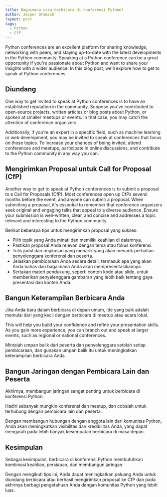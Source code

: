 ```yaml
---
title: Bagaimana cara berbicara di konferensi Python?
author: Jesper Dramsch
layout: post
tags:
  - Python
  - CfP
---
```


Python conferences are an excellent platform for sharing knowledge, networking with peers, and staying up-to-date with the latest developments in the Python community. Speaking at a Python conference can be a great opportunity if you're passionate about Python and want to share your insights with a wider audience. In this blog post, we'll explore how to get to speak at Python conferences.

## Diundang

One way to get invited to speak at Python conferences is to have an established reputation in the community. Suppose you've contributed to open-source projects, written articles or blog posts about Python, or spoken at smaller meetups or events. In that case, you may catch the attention of conference organizers.

Additionally, if you're an expert in a specific field, such as machine learning or web development, you may be invited to speak at conferences that focus on those topics. To increase your chances of being invited, attend conferences and meetups, participate in online discussions, and contribute to the Python community in any way you can.

## Mengirimkan Proposal untuk Call for Proposal (CfP)

Another way to get to speak at Python conferences is to submit a proposal to a Call for Proposals (CfP). Most conferences open up CfPs several months before the event, and anyone can submit a proposal.
When submitting a proposal, it's essential to remember that conference organizers seek original and engaging talks that appeal to a diverse audience. Ensure your submission is well-written, clear, and concise and addresses a topic relevant and interesting to the Python community.

Berikut beberapa tips untuk mengirimkan proposal yang sukses:

- Pilih topik yang Anda minati dan memiliki keahlian di dalamnya.
- Pastikan proposal Anda relevan dengan tema atau fokus konferensi.
- Tulis judul dan ringkasan yang menarik yang akan menarik perhatian penyelenggara konferensi dan peserta.
- Jelaskan pembicaraan Anda secara detail, termasuk apa yang akan Anda bahas dan bagaimana Anda akan mempresentasikannya.
- Sertakan materi pendukung, seperti contoh kode atau slide, untuk memberikan penyelenggara gambaran yang lebih baik tentang gaya presentasi dan konten Anda.

## Bangun Keterampilan Berbicara Anda

Jika Anda baru dalam berbicara di depan umum, ide yang baik adalah memulai dari yang kecil dengan berbicara di meetup atau acara lokal.

This will help you build your confidence and refine your presentation skills. As you gain more experience, you can branch out and speak at larger events, such as regional or national conferences.

Mintalah umpan balik dari peserta dan penyelenggara setelah setiap pembicaraan, dan gunakan umpan balik itu untuk meningkatkan keterampilan berbicara Anda.

## Bangun Jaringan dengan Pembicara Lain dan Peserta

Akhirnya, membangun jaringan sangat penting untuk berbicara di konferensi Python.

Hadiri sebanyak mungkin konferensi dan meetup, dan cobalah untuk terhubung dengan pembicara lain dan peserta.

Dengan membangun hubungan dengan anggota lain dari komunitas Python, Anda akan meningkatkan visibilitas dan kredibilitas Anda, yang dapat mengarah pada lebih banyak kesempatan berbicara di masa depan.

## Kesimpulan

Sebagai kesimpulan, berbicara di konferensi Python membutuhkan kombinasi keahlian, persiapan, dan membangun jaringan.

Dengan mengikuti tips ini, Anda dapat meningkatkan peluang Anda untuk diundang berbicara atau berhasil mengirimkan proposal ke CfP dan pada akhirnya berbagi pengetahuan Anda dengan komunitas Python yang lebih luas.
